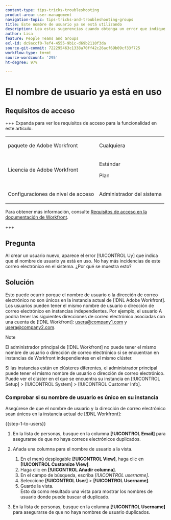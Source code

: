 ```yaml
---
content-type: tips-tricks-troubleshooting
product-area: user-management
navigation-topic: tips-tricks-and-troubleshooting-groups
title: Este nombre de usuario ya se está utilizando
description: Lea estas sugerencias cuando obtenga un error que indique que el nombre de usuario ya está en uso.
author: Lisa
feature: People Teams and Groups
exl-id: dc9accf0-7ef4-4555-9b1c-d69b2110f3da
source-git-commit: 722295463c1338a70ff42c26acf69b09cf33f725
workflow-type: tm+mt
source-wordcount: '295'
ht-degree: 97%

---
```


# El nombre de usuario ya está en uso

## Requisitos de acceso

+++ Expanda para ver los requisitos de acceso para la funcionalidad en este artículo.

<table style="table-layout:auto">
 <col> 
 <col>
 <tbody> 
  <tr> 
   <td>paquete de Adobe Workfront</td> 
   <td><p>Cualquiera</p></td> 
  </tr> 
  <tr> 
   <td>Licencia de Adobe Workfront</td> 
   <td>
   <p>Estándar</p>
   <p>Plan</p></td>
  </tr> 
  <tr> 
   <td>Configuraciones de nivel de acceso</td> 
   <td><p>Administrador del sistema</p> </td> 
  </tr> 
 </tbody> 
</table>

Para obtener más información, consulte [Requisitos de acceso en la documentación de Workfront](/help/quicksilver/administration-and-setup/add-users/access-levels-and-object-permissions/access-level-requirements-in-documentation.md).

+++

## Pregunta

Al crear un usuario nuevo, aparece el error [!UICONTROL Uy] que indica que el nombre de usuario ya está en uso. No hay más incidencias de este correo electrónico en el sistema. ¿Por qué se muestra esto?

## Solución

Esto puede ocurrir porque el nombre de usuario o la dirección de correo electrónico no son únicos en la instancia actual de [!DNL Adobe Workfront]. Los usuarios pueden tener el mismo nombre de usuario o dirección de correo electrónico en instancias independientes. Por ejemplo, el usuario A podría tener las siguientes direcciones de correo electrónico asociadas con una cuenta de [!DNL Workfront]: usera@company1.com y usera@company2.com.

>[!NOTE]
>
>El administrador principal de [!DNL Workfront] no puede tener el mismo nombre de usuario o dirección de correo electrónico si se encuentran en instancias de Workfront independientes en el mismo clúster.
>
>Si las instancias están en clústeres diferentes, el administrador principal puede tener el mismo nombre de usuario o dirección de correo electrónico. Puede ver el clúster en el que se encuentra su instancia en [!UICONTROL Setup] > [!UICONTROL System] > [!UICONTROL Customer Info].

### Comprobar si su nombre de usuario es único en su instancia

Asegúrese de que el nombre de usuario y la dirección de correo electrónico sean únicos en la instancia actual de [!DNL Workfront]:

{{step-1-to-users}}

1. En la lista de personas, busque en la columna **[!UICONTROL Email]** para asegurarse de que no haya correos electrónicos duplicados.
1. Añada una columna para el nombre de usuario a la vista.

   1. En el menú desplegable **[!UICONTROL View]**, haga clic en **[!UICONTROL Customize View]**.
   1. Haga clic en **[!UICONTROL Añadir columna]**.
   1. En el campo de búsqueda, escriba *[!UICONTROL username]*.
   1. Seleccione **[!UICONTROL User]** > **[!UICONTROL Username]**.
   1. Guarde la vista.\
      Esto da como resultado una vista para mostrar los nombres de usuario donde puede buscar el duplicado.

1. En la lista de personas, busque en la columna **[!UICONTROL Username]** para asegurarse de que no haya nombres de usuario duplicados.
